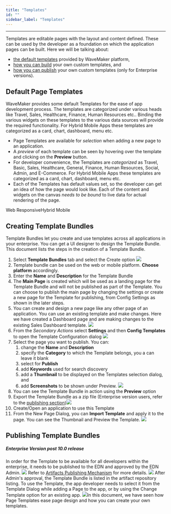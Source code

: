 ```yaml
---
title: "Templates"
id: ""
sidebar_label: "Templates"
---
```

---

Templates are editable pages with the layout and content defined. These can be used by the developer as a foundation on which the application pages can be built. Here we will be talking about:

- [the default templates](#default-page-templates) provided by WaveMaker platform,
- [how you can build](#creating-page-templates) your own custom templates, and
- [how you can publish](#publishing-page-templates) your own custom templates (only for Enterprise versions).

## Default Page Templates

WaveMaker provides some default Templates for the ease of app development process. The templates are categorized under various heads like Travel, Sales, Healthcare, Finance, Human Resources etc.. Binding the various widgets on these templates to the various data sources will provide the required functionality. For Hybrid Mobile Apps these templates are categorized as a card, chart, dashboard, menu etc.

- Page Templates are available for _selection_ when adding a new page to an application.
- A _preview_ of each template can be seen by hovering over the template and clicking on the **Preview** button.
- For developer convenience, the Templates are _categorized_ as Travel, Basic, Sales, Healthcare, General, Finance, Human Resources, Social, Admin, and E-Commerce. For Hybrid Mobile Apps these templates are categorized as a card, chart, dashboard, menu etc.
- Each of the Templates has default values set, so the developer can get an idea of how the page would look like. Each of the content and widgets on the canvas _needs to be bound_ to live data for actual rendering of the page.

Web ResponsiveHybrid Mobile

## Creating Template Bundles

Template Bundles let you create and use templates across all applications in your enterprise. You can get a UI designer to design the Template Bundle. This document lists the steps in the creation of a Template Bundle.

1. Select **Template Bundles** tab and select the Create option [![](../../../assets/Create_TB_create.png)](../../../assets/Create_TB_create.png)
2. Template bundle can be used on the web or mobile platform. **Choose platform** accordingly.
3. Enter the **Name** and **Description** for the Template Bundle
4. The **Main Page** is created which will be used as a landing page for the Template Bundle and will not be published as part of the Template. You can choose to publish the main page by changing the settings or create a new page for the Template for publishing, from Config Settings as shown in the later steps.
5. You can create and design a new page like any other page of an application. You can use an existing template and make changes. Here we have created a Dashboard page and are making changes to the existing Sales Dashboard template. [![](../../../assets/Create_TB_template_page.png)](../../../assets/Create_TB_template_page.png)
6. From the _Secondary Actions_ select **Settings** and then **Config Templates** to open the Template Configuration dialog [![](../../../assets/template_config_select.png)](../../../assets/template_config_select.png)
7. Select the page you want to publish. You can:
    1. change the **Name** and **Description**
    2. specify the **Category** to which the Template belongs, you a can leave it blank
    3. select for **Publish**
    4. add **Keywords** used for search discovery
    5. add a **Thumbnail** to be displayed on the Templates selection dialog, and
    6. add **Screenshots** to be shown under Preview. [![](../../../assets/template_config.png)](../../../assets/template_config.png)
8. You can see the Template Bundle in action using the **Preview** option
9. Export the Template Bundle as a zip file (Enterprise version users, refer to the [publishing section](#publishing-page-templates))[![](../../../assets/template_export.png)](../../../assets/template_export.png)
10. Create/Open an application to use this Template
11. From the New Page Dialog, you can **Import Template** and apply it to the page. You can see the Thumbnail and Preview the Template. [![](../../../assets/template_import.png)](../../../assets/template_import.png)

## Publishing Template Bundles

##### Enterprise Version post 10.0 release

In order for the Template to be available for all developers within the enterprise, it needs to be published to the EDN and approved by the EDN Admin. [![](../../../assets/Publish_template.png)](../../../assets/Publish_template.png) Refer to [Artifacts Publishing Mechanism](/learn/app-development/wavemaker-overview/artifacts-repository/#publishing) for more details. [![](../../../assets/Publish_template_edn.png)](../../../assets/Publish_template_edn.png) After Admin's approval, the Template Bundle is listed in the artifact repository listing. To use the Template, the app developer needs to select it from the Template Dialog while adding a Page to the app, or by using the Change Template option for an existing app. [![](../../../assets/Artifacts_template_list.png)](../../../assets/Artifacts_template_list.png)In this document, we have seen how Page Templates ease page design and how you can create your own templates.

